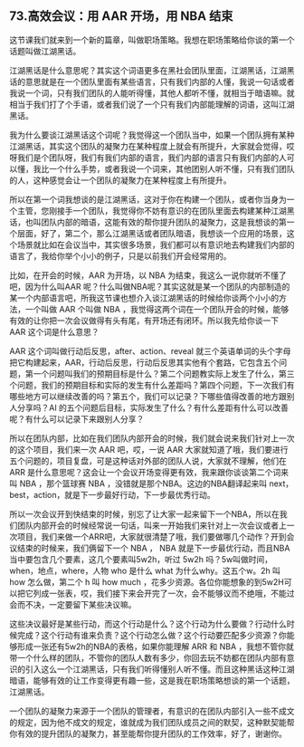 ## 73.高效会议：用 AAR 开场，用 NBA 结束
这节课我们就来到一个新的篇章，叫做职场策略。我想在职场策略给你谈的第一个话题叫做江湖黑话。


江湖黑话是什么意思呢？其实这个词语更多在黑社会团队里面，江湖黑话，江湖黑话的意思就是在一个团队里面有某些语言，只有我们内部的人懂，我说一句话或者我说一个词，只有我们团队的人能听得懂，其他人都听不懂，就相当于暗语嘛。就相当于我们打了个手语，或者我们说了一个只有我们内部能理解的词语，这叫江湖黑话。


我为什么要谈江湖黑话这个词呢？我觉得这一个团队当中，如果一个团队拥有某种江湖黑话，其实这个团队的凝聚力在某种程度上就会有所提升，大家就会觉得，哎呀我们是个团队呀，我们有我们内部的语言，我们内部的语言只有我们内部的人可以懂，我比一个什么手势，或者我说一个词来，其他团别人听不懂，只有我们团队的人，这种感觉会让一个团队的凝聚力在某种程度上有所提升。


所以在第一个词我想谈的是江湖黑话，这对于你在构建一个团队，或者你当身为一个主管，您刚接手一个团队，我觉得你不妨有意识的在团队里面去构建某种江湖黑话，也叫团队内部的暗语，这能有效的帮你提升团队的凝聚力，这是我想谈的第一个层面，好了，第二个，那么江湖黑话或者团队暗语，我想谈一个应用的场景，这个场景就比如在会议当中，其实很多场景，我们都可以有意识地去构建我们内部的语言了，我给你举个小小的例子，只是以前我们开会经常用的。


比如，在开会的时候，AAR 为开场，以 NBA 为结束，我这么一说你就听不懂了吧，因为什么叫AAR 呢？什么叫做NBA呢？其实这就是某一个团队的内部制造的某一个内部语言吧，所我这节课也想介入谈江湖黑话的时候给你谈两个小小的方法，一个叫做 AAR 个叫做 NBA ，我觉得这两个词在一个团队开会的时候，能够有效的让你把一次会议做得有头有尾，有开场还有闭环。所以我先给你谈一下 AAR 这个词是什么意思？


AAR 这个词叫做行动后反思，after、action、reveal 就三个英语单词的头个字母把它构建起来，AAR，行动后反思，行动后反思其实他有个套路，它包含五个问题，第一个问题叫我们的预期目标是什么？第二个问题教实际上发生了什么，第三个问题，我们的预期目标和实际的发生有什么差距吗？第四个问题，下一次我们有哪些地方可以继续改善的吗？第五个，我们可以记录？下哪些值得改善的地方跟别人分享吗？AI 的五个问题后目标，实际发生了什么？有什么差距有什么可以改善呢？有什么可以记录下来跟别人分享？


所以在团队内部，比如在我们团队内部开会的时候，我们就会说来我们针对上一次的这个项目，我们来一次 AAR 吧，哎，一说 AAR 大家就知道了哦，我们要进行五个问题的，项目复盘，可是这种话对外部的团队人说，大家就不理解，他们在 ARR 是什么意思呢？这会让一个会议开场变得更有效，我来跟你谈谈第二个词来叫 NBA ，那个篮球赛 NBA ，没错就是那个NBA。这边的NBA翻译起来叫 next，best，action，就是下一步最好行动，下一步最优秀行动。


所以一次会议开到快结束的时候，别忘了让大家一起来留下一个NBA，所以在我们团队内部开会的时候经常说一句话，叫来一开始我们来针对上一次会议或者上一次项目，我们来做一个ARR吧，大家就很清楚了哦，我们要做哪几个动作？开到会议结束的时候来，我们俩留下一个 NBA ， NBA 就是下一步最优行动，而且NBA当中要包含几个要素，这几个要素叫5w2h，听过 5w2h 吗？5w叫做时间，when，地点，where，人物 who 是什么 what 为什么why。这五个w。2h 叫 how 怎么做，第二个 h 叫 how much ，花多少资源。各位你能想象的到5w2H可以把它列成一张表，哎，我们接下来会开完了一次，会不能够议而不绝哦，不能过会而不决，一定要留下某些决议嘛。


这些决议最好是某些行动，而这个行动是什么？这个行动为什么要做？行动什么时候完成？这个行动有谁来负责？这个行动怎么做？这个行动要匹配多少资源？你能够形成一张还有5w2h的NBA的表格，如果你能理解 ARR 和 NBA ，我想不管你就带一个什么样的团队，不管你的团队人数有多少，你回去玩不妨都在团队内部有意识的引入这么一个江湖黑话，只有我们听得懂别人听不懂。而且这种黑话这种江湖暗语，能够有效的让工作变得更有趣一些，这是我在职场策略想谈的第一个话题，江湖黑话。


一个团队的凝聚力来源于一个团队的管理者，有意识的在团队内部引入一些不成文的规定，因为他不成文的规定，谁就成为我们团队成员之间的默契，这种默契能帮你有效的提升团队的凝聚力，甚至能帮你提升团队的工作效率，好了，谢谢你。

